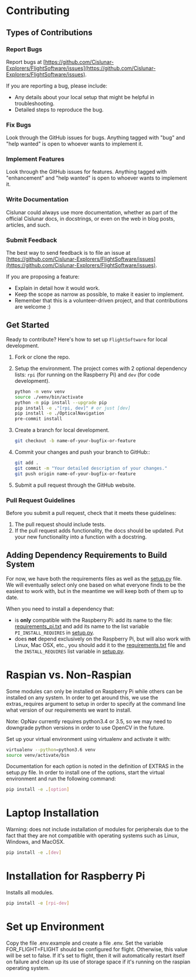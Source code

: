 # Contributing

## Types of Contributions

### Report Bugs

Report bugs at
[https://github.com/Cislunar-Explorers/FlightSoftware/issues](https://github.com/Cislunar-Explorers/FlightSoftware/issues).

If you are reporting a bug, please include:

- Any details about your local setup that might be helpful in troubleshooting.
- Detailed steps to reproduce the bug.

### Fix Bugs

Look through the GitHub issues for bugs. Anything tagged with "bug" and "help
wanted" is open to whoever wants to implement it.

### Implement Features

Look through the GitHub issues for features. Anything tagged with "enhancement"
and "help wanted" is open to whoever wants to implement it.

### Write Documentation

Cislunar could always use more documentation, whether as part of the official
Cislunar docs, in docstrings, or even on the web in blog posts, articles, and
such.

### Submit Feedback

The best way to send feedback is to file an issue at
[https://github.com/Cislunar-Explorers/FlightSoftware/issues](https://github.com/Cislunar-Explorers/FlightSoftware/issues).

If you are proposing a feature:

- Explain in detail how it would work.
- Keep the scope as narrow as possible, to make it easier to implement.
- Remember that this is a volunteer-driven project, and that contributions are
  welcome :)

## Get Started

Ready to contribute? Here's how to set up `FlightSoftware` for local
development.

1. Fork or clone the repo.

2. Setup the environment. The project comes with 2 optional dependency lists:
   `rpi` (for running on the Raspberry Pi) and `dev` (for code development).

   ```bash
   python -m venv venv
   source ./venv/bin/activate
   python -m pip install --upgrade pip
   pip install -e ."[rpi, dev]" # or just [dev]
   pip install -e ./OpticalNavigation
   pre-commit install
   ```

3. Create a branch for local development.

   ```bash
   git checkout -b name-of-your-bugfix-or-feature
   ```

4. Commit your changes and push your branch to GitHub::

   ```bash
   git add .
   git commit -m "Your detailed description of your changes."
   git push origin name-of-your-bugfix-or-feature
   ```

5. Submit a pull request through the GitHub website.

### Pull Request Guidelines

Before you submit a pull request, check that it meets these guidelines:

1. The pull request should include tests.
2. If the pull request adds functionality, the docs should be updated. Put your
   new functionality into a function with a docstring.

## Adding Dependency Requirements to Build System

For now, we have both the requirements files as well as the [setup.py](setup.py)
file. We will eventually select only one based on what everyone finds to be the
easiest to work with, but in the meantime we will keep both of them up to date.

When you need to install a dependency that:

- is **only** compatible with the Raspberry Pi: add its name to the file:
  [requirements_pi.txt](requirements_pi.txt) and add its name to the list
  variable `PI_INSTALL_REQUIRES` in [setup.py](setup.py).
- does **not** depend exclusively on the Raspberry Pi, but will also work with
  Linux, Mac OSX, etc., you should add it to the
  [requirements.txt](requirements.txt) file and the `INSTALL_REQUIRES` list
  variable in [setup.py](setup.py).

# Raspian vs. Non-Raspian

Some modules can only be installed on Raspberry Pi while others can be installed
on any system. In order to get around this, we use the extras_requires argument
to setup in order to specify at the command line what version of our
requirements we want to install.

Note: OpNav currently requires python3.4 or 3.5, so we may need to downgrade
python versions in order to use OpenCV in the future.

Set up your virtual environment using virtualenv and activate it with:

```bash
virtualenv --python=python3.6 venv
source venv/activate/bin
```

Documentation for each option is noted in the definition of EXTRAS in the
setup.py file. In order to install one of the options, start the virtual
environment and run the following command:

```bash
pip install -e .[option]
```

# Laptop Installation

Warning: does not include installation of modules for peripherals due to the
fact that they are not compatible with operating systems such as Linux, Windows,
and MacOSX.

```bash
pip install -e .[dev]
```

# Installation for Raspberry Pi

Installs all modules.

```bash
pip install -e [rpi-dev]
```

# Set up Environment

Copy the file .env.example and create a file .env. Set the variable
FOR_FLIGHT=FLIGHT should be configured for flight. Otherwise, this value will be
set to false. If it's set to flight, then it will automatically restart itself
on failure and clean up its use of storage space if it's running on the raspian
operating system.

```

```

